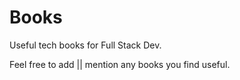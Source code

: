 # Books
Useful tech books for Full Stack Dev.

Feel free to add || mention any books you find useful.
